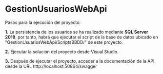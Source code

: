 # GestionUsuariosWebApi

Pasos para la ejecución del proyecto:

**1.** La persistencia de los usuarios se ha realizado mediante **SQL Server 2019**, por tanto, habrá que ejecutar el script de la base de datos ubicado en "GestionUsuariosWebApi/ScriptsBBDD/" de este proyecto.

**2.** Ejecutar la solución del proyecto desde Visual Studio.

**3.** Después de ejecutar el proyecto, acceder a la documentación de la API desde la URL http://localhost:50864/swagger
